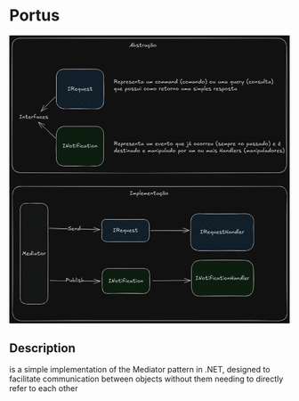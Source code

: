 # Portus

![Portus Documentation](docs/basic-flow.png)

## Description

is a simple implementation of the Mediator pattern in .NET, designed to facilitate communication between objects without them needing to directly refer to each other
